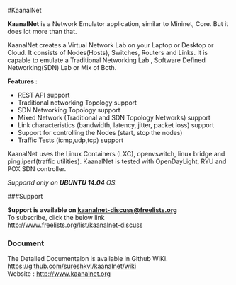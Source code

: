 #KaanalNet

**KaanalNet**  is a Network Emulator application, similar to Mininet, Core. But it does lot more than that. 

KaanalNet creates a Virtual Network Lab on your Laptop or Desktop or Cloud. It consists of  Nodes(Hosts), Switches, Routers and Links. It is capable to emulate a Traditional Networking Lab , Software Defined Networking(SDN) Lab or Mix of Both. 

**Features :**

*   REST API support
*   Traditional networking Topology support
*   SDN Networking Topology support
*   Mixed Network (Traditional and SDN Topology Networks) support
*   Link characteristics (bandwidth, latency, jitter, packet loss) support
*   Support for controlling the Nodes (start, stop the nodes)
*   Traffic Tests (icmp,udp,tcp) support

KaanalNet uses the Linux Containers (LXC), openvswitch, linux bridge and ping,iperf(traffic utilities). 
KaanalNet is tested with  OpenDayLight, RYU and POX SDN controller.

*Supportd only on **UBUNTU 14.04** OS.*     

###Support 

**Support is available on kaanalnet-discuss@freelists.org**            
To subscribe, click the below link              
http://www.freelists.org/list/kaanalnet-discuss


### Document      
The Detailed Documentaion is available in Github WiKi.        
https://github.com/sureshkvl/kaanalnet/wiki           
Website :  http://www.kaanalnet.org




